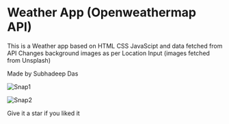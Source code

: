 # Weather App (Openweathermap API)

This is a Weather app based on HTML CSS JavaScipt and data fetched from API
Changes background images as per Location Input (images fetched from Unsplash)

Made by Subhadeep Das


 ![Snap1](https://user-images.githubusercontent.com/61840607/158776030-1d83127f-83c6-41b9-a3f1-4650b61c77f8.png)
 
 ![Snap2](https://user-images.githubusercontent.com/61840607/158776180-78090887-b9cf-4d18-9a78-71e78118a098.png)
 
 Give it a star if you liked it
